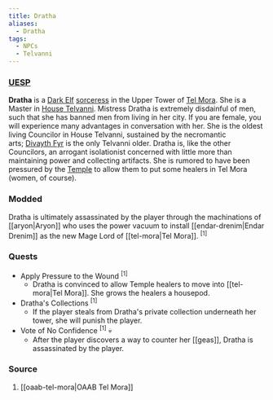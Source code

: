 ```yaml
---
title: Dratha
aliases:
  - Dratha
tags:
  - NPCs
  - Telvanni
---
```

### [UESP](https://en.uesp.net/wiki/Morrowind:Dratha)
**Dratha** is a [Dark Elf](https://en.uesp.net/wiki/Morrowind:Dark_Elf "Morrowind:Dark Elf") [sorceress](https://en.uesp.net/wiki/Morrowind:Sorcerer) in the Upper Tower of [Tel Mora](https://en.uesp.net/wiki/Morrowind:Tel_Mora "Morrowind:Tel Mora"). She is a Master in [House Telvanni](https://en.uesp.net/wiki/Morrowind:House_Telvanni "Morrowind:House Telvanni"). Mistress Dratha is extremely disdainful of men, such that she has banned men from living in her city. If you are female, you will experience many advantages in conversation with her. She is the oldest living Councilor in House Telvanni, sustained by the necromantic arts; [Divayth Fyr](https://en.uesp.net/wiki/Morrowind:Divayth_Fyr "Morrowind:Divayth Fyr") is the only Telvanni older. Dratha is, like the other Councilors, an arrogant isolationist concerned with little more than maintaining power and collecting artifacts. She is rumored to have been pressured by the [Temple](https://en.uesp.net/wiki/Morrowind:Tribunal_Temple "Morrowind:Tribunal Temple") to allow them to put some healers in Tel Mora (women, of course).
### Modded
Dratha is ultimately assassinated by the player through the machinations of [[aryon|Aryon]] who uses the power vacuum to install [[endar-drenim|Endar Drenim]] as the new Mage Lord of [[tel-mora|Tel Mora]]. <sup>[1]</sup>
### Quests
* Apply Pressure to the Wound <sup>[1]</sup>
	* Dratha is convinced to allow Temple healers to move into [[tel-mora|Tel Mora]]. She grows the healers a housepod.
* Dratha's Collections <sup>[1]</sup>
	* If the player steals from Dratha's private collection underneath her tower, she will punish the player.
* Vote of No Confidence <sup>[1]</sup> 💀
	* After the player discovers a way to counter her [[geas]], Dratha is assassinated by the player.
### Source
1. [[oaab-tel-mora|OAAB Tel Mora]]